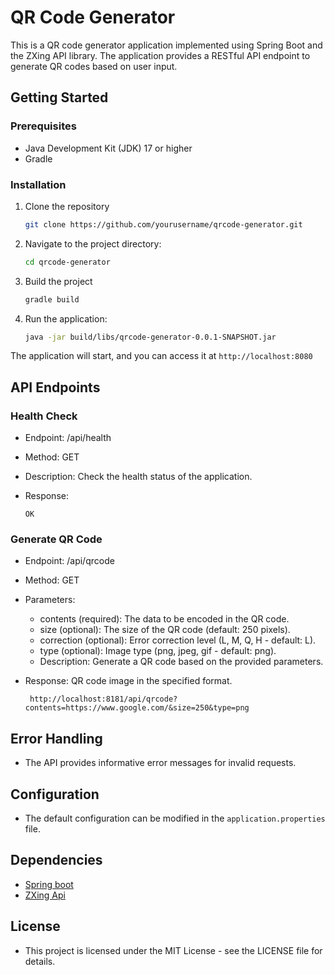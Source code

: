 # QR Code Generator

This is a QR code generator application implemented using Spring Boot and the ZXing API library. The application provides a RESTful API endpoint to generate QR codes based on user input.

## Getting Started
### Prerequisites

   - Java Development Kit (JDK) 17 or higher
   - Gradle

### Installation

1. Clone the repository

   ```bash
   git clone https://github.com/yourusername/qrcode-generator.git
   ```

2. Navigate to the project directory:

   ```bash
   cd qrcode-generator
   ```

3. Build the project

   ```bash
   gradle build
   ```

4. Run the application:

   ```bash
   java -jar build/libs/qrcode-generator-0.0.1-SNAPSHOT.jar
   ```
The application will start, and you can access it at ```http://localhost:8080```

## API Endpoints
### Health Check
  - Endpoint: /api/health
  - Method: GET
  - Description: Check the health status of the application.
  - Response:

    ```
    OK
    ```
### Generate QR Code
   - Endpoint: /api/qrcode
   - Method: GET
   - Parameters:
       - contents (required): The data to be encoded in the QR code.
       - size (optional): The size of the QR code (default: 250 pixels).
       - correction (optional): Error correction level (L, M, Q, H - default: L).
       - type (optional): Image type (png, jpeg, gif - default: png).
       - Description: Generate a QR code based on the provided parameters.
   - Response: QR code image in the specified format.

     ```
      http://localhost:8181/api/qrcode?contents=https://www.google.com/&size=250&type=png
     ```
## Error Handling
   - The API provides informative error messages for invalid requests.

## Configuration
   - The default configuration can be modified in the ```application.properties``` file.

## Dependencies
  - [Spring boot](https://spring.io/projects/spring-boot/) 
  - [ZXing Api](https://github.com/zxing/zxing)

## License 
  - This project is licensed under the MIT License - see the LICENSE file for details.

